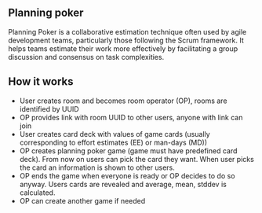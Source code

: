 ## Planning poker

Planning Poker is a collaborative estimation technique often used by agile development teams, particularly those following the Scrum framework. It helps teams estimate their work more effectively by facilitating a group discussion and consensus on task complexities.

## How it works

- User creates room and becomes room operator (OP), rooms are identified by UUID
- OP provides link with room UUID to other users, anyone with link can join
- User creates card deck with values of game cards (usually corresponding to effort estimates (EE) or man-days (MD))
- OP creates planning poker game (game must have predefined card deck). From now on users can pick the card they want. When user picks the card an information is shown to other users.
- OP ends the game when everyone is ready or OP decides to do so anyway. Users cards are revealed and average, mean, stddev is calculated.
- OP can create another game if needed